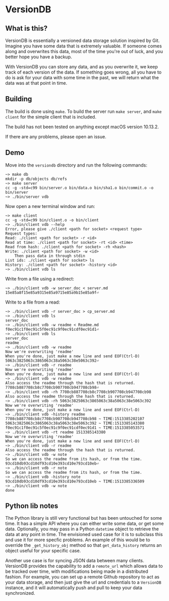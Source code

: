 # VersionDB

## What is this?

VersionDB is essentially a versioned data storage solution inspired by Git. Imagine you have some data that is extremely valuable. If someone comes along and overwrites this data, most of the time you're out of luck, and you better hope you have a backup. 

With VersionDB you can store any data, and as you overwrite it, we keep track of each version of the data. If something goes wrong, all you have to do is ask for your data with some time in the past, we will return what the data was at that point in time.


## Building

The build is done using `make`. To build the server run `make server`, and `make client` for the simple client that is included.

The build has not been tested on anything except macOS version 10.13.2.

If there are any problems, please open an issue.


## Demo

Move into the `versiondb` directory and run the following commands:

```
~> make db
mkdir -p db/objects db/refs
~> make server
cc -g -std=c99 bin/server.o bin/data.o bin/sha1.o bin/commit.o -o bin/server
~> ./bin/server vdb
```

Now open a new terminal window and run:

```
~> make client
cc -g -std=c99 bin/client.o -o bin/client
~> ./bin/client vdb --help
Error, please give ./client <path for socket> <request type>
Request types:
Read: ./client <path for socket> -r <id>
Read at time: ./client <path for socket> -rt <id> <time>
Read from hash: ./client <path for socket> -rh <hash>
Write: ./client <path for socket> -w <id>
    Then pass data in through stdin
List ids: ./client <path for socket> ls
History: ./client <path for socket> -history <id>
~> ./bin/client vdb ls
```
Write from a file using a redirect:
```
~> ./bin/client vdb -w server_doc < server.md
15e85a8f15e85a9315e85a9715e85a9b15e85a9f⏎                                     
```
Write to a file from a read:
```
~> ./bin/client vdb -r server_doc > cp_server.md
~> ./bin/client vdb ls
server_doc
~> ./bin/client vdb -w readme < Readme.md
f0ec91c1f0ec91c5f0ec91c9f0ec91cdf0ec91d1⏎                                     
~> ./bin/client vdb ls
server_doc
readme
~> ./bin/client vdb -w readme
Now we're overwriting 'readme'
When you're done, just make a new line and send EOF(Ctrl-D)
5063c3825063c3865063c38a5063c38e5063c392⏎                                                                  
~> ./bin/client vdb -r readme
Now we're overwriting 'readme'
When you're done, just make a new line and send EOF(Ctrl-D)
~> ./bin/client vdb -w readme
Also access the readme through the hash that is returned.
7708cb887708cb8c7708cb907708cb947708cb98⏎                                                                  
~> ./bin/client vdb -rh 7708cb887708cb8c7708cb907708cb947708cb98
Also access the readme through the hash that is returned.
~> ./bin/client vdb -rh 5063c3825063c3865063c38a5063c38e5063c392
Now we're overwriting 'readme'
When you're done, just make a new line and send EOF(Ctrl-D)
~> ./bin/client vdb -history readme
7708cb887708cb8c7708cb907708cb947708cb98 ~ TIME:1513385202107
5063c3825063c3865063c38a5063c38e5063c392 ~ TIME:1513385143380
f0ec91c1f0ec91c5f0ec91c9f0ec91cdf0ec91d1 ~ TIME:1513385053571
~> ./bin/client vdb -rt readme 1513385143380
Now we're overwriting 'readme'
When you're done, just make a new line and send EOF(Ctrl-D)
~> ./bin/client vdb -r readme
Also access the readme through the hash that is returned.
~> ./bin/client vdb -w note
So we can access the readme from its hash, or from the time.
93cd10db93cd10df93cd10e393cd10e793cd10eb⏎                                                                  ~> ./bin/client vdb -r note
So we can access the readme from its hash, or from the time.
~> ./bin/client vdb -history note
93cd10db93cd10df93cd10e393cd10e793cd10eb ~ TIME:1513385336509
~> ./bin/client vdb -w note
done
```



## Python lib notes

The Python library is still very functional but has been untouched for some time.
It has a simple API where you can either write some data, or get some data.
Optionally, you may pass in a Python `datetime` object to retrieve the data at any point in time.
The envisioned used case for it is to subclass this and use it for more specfic problems. 
An example of this would be to override the `_get_history_obj` method so that `get_data_history` returns an object useful for your specific case.

Another use case is for syncing JSON data between many clients. 
VersionDB provides the capability to add a `remote_url` which allows data to be tracked over time, with modifications being made in a distributed fashion.
For example, you can set up a remote Github repository to act as your data storage, and then just give the url and credentials to a `VersionDB` instance, and it will automatically push and pull to keep your data synchronized.
